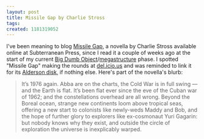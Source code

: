 ```yaml
---
layout: post
title: Missile Gap by Charlie Stross
tags: 
created: 1181319052
---
```

I've been meaning to blog [Missile Gap](http://subterraneanpress.com/index.php/magazine/spring2007/fiction-missile-gap-by-charles-stross), a novella by Charlie Stross available online at Subterranean Press, since I read it a couple of weeks ago at the start of my current [Big Dumb Object](http://en.wikipedia.org/wiki/Big_Dumb_Object)/[megastructure](http://en.wikipedia.org/wiki/Megastructure) phase.  I spotted "Missile Gap" making the rounds at [del.icio.us](http://del.icio.us/tag/scifi) and was reminded to link it for its [Alderson disk](http://en.wikipedia.org/wiki/Alderson_disk), if nothing else.<!--break-->  Here's part of the novella's blurb:

> It’s 1976 again. Abba are on the charts, the Cold War is in full swing — and the Earth is flat. It’s been flat ever since the eve of the Cuban war of 1962; and the constellations overhead are all wrong. Beyond the Boreal ocean, strange new continents loom above tropical seas, offering a new start to colonists like newly-weds Maddy and Bob, and the hope of further glory to explorers like ex-cosmonaut Yuri Gagarin: but nobody knows why they exist, and outside the circle of exploration the universe is inexplicably warped.
